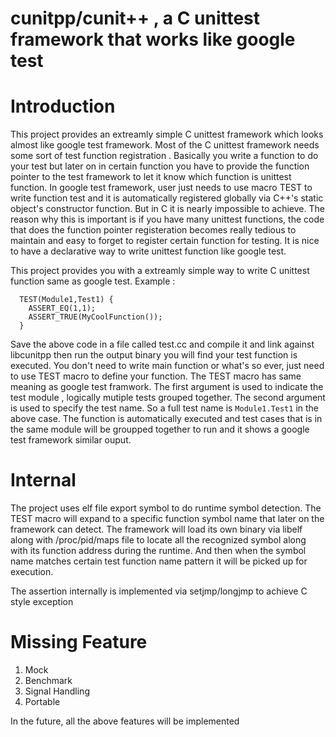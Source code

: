 cunitpp/cunit++ , a C unittest framework that works like google test
===========================================================================

# Introduction

This project provides an extreamly simple C unittest framework which looks almost
like google test framework. Most of the C unittest framework needs some sort of
test function registration . Basically you write a function to do your test but
later on in certain function you have to provide the function pointer to the test
framework to let it know which function is unittest function. In google test framework,
user just needs to use macro TEST to write function test and it is automatically
registered globally via C++'s static object's constructor function. But in C it is
nearly impossible to achieve. The reason why this is important is if you have many
unittest functions, the code that does the function pointer registeration becomes
really tedious to maintain and easy to forget to register certain function for testing.
It is nice to have a declarative way to write unittest function like google test.

This project provides you with a extreamly simple way to write C unittest function same
as google test. Example :

````
  TEST(Module1,Test1) {
    ASSERT_EQ(1,1);
    ASSERT_TRUE(MyCoolFunction());
  }

````

Save the above code in a file called test.cc and compile it and link against libcunitpp
then run the output binary you will find your test function is executed. You don't need
to write main function or what's so ever, just need to use TEST macro to define your
function. The TEST macro has same meaning as google test framwork. The first argument is
used to indicate the test module , logically mutiple tests grouped together. The second
argument is used to specify the test name. So a full test name is `Module1.Test1` in the
above case. The function is automatically executed and test cases that is in the same
module will be groupped together to run and it shows a google test framework similar ouput.


# Internal

The project uses elf file export symbol to do runtime symbol detection. The TEST macro
will expand to a specific function symbol name that later on the framework can detect.
The framework will load its own binary via libelf along with /proc/pid/maps file to locate
all the recognized symbol along with its function address during the runtime. And then
when the symbol name matches certain test function name pattern it will be picked up for
execution.

The assertion internally is implemented via setjmp/longjmp to achieve C style exception


# Missing Feature

1. Mock
2. Benchmark
3. Signal Handling
4. Portable

In the future, all the above features will be implemented
